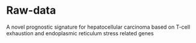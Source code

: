 # Raw-data
A novel prognostic signature for hepatocellular carcinoma based on T-cell exhaustion and endoplasmic reticulum stress related genes
